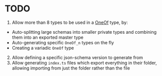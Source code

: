 # TODO

1. Allow more than 8 types to be used in a [OneOf](src/types/OneOf.ts) type, by:
  * Auto-splitting large schemas into smaller private types and combining them into an exported master type
  * Auto-generating specific `OneOf_n` types on the fly
  * Creating a variadic `OneOf` type
2. Allow defining a specific json-schema version to generate from
3. Allow generating `index.ts` files which export everything in their folder, allowing importing from just the folder rather than the file